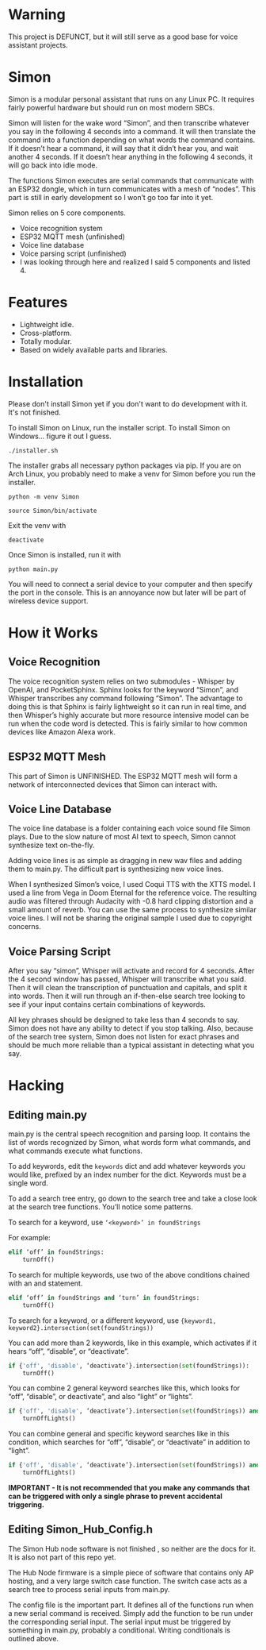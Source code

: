 # Warning
This project is DEFUNCT, but it will still serve as a good base for voice assistant projects.

# Simon
Simon is a modular personal assistant that runs on any Linux PC. It requires fairly powerful hardware but should run on most modern SBCs.

Simon will listen for the wake word “Simon”, and then transcribe whatever you say in the following 4 seconds into a command. It will then translate the command into a function depending on what words the command contains. If it doesn’t hear a command, it will say that it didn’t hear you, and wait another 4 seconds. If it doesn’t hear anything in the following 4 seconds, it will go back into idle mode.

The functions Simon executes are serial commands that communicate with an ESP32 dongle, which in turn communicates with a mesh of “nodes”. This part is still in early development so I won’t go too far into it yet.

Simon relies on 5 core components.
- Voice recognition system
- ESP32 MQTT mesh (unfinished)
- Voice line database
- Voice parsing script (unfinished)
- I was looking through here and realized I said 5 components and listed 4.

# Features

- Lightweight idle.
- Cross-platform.
- Totally modular.
- Based on widely available parts and libraries.

# Installation

Please don't install Simon yet if you don't want to do development with it. It's not finished.

To install Simon on Linux, run the installer script. To install Simon on Windows... figure it out I guess.

`./installer.sh`

The installer grabs all necessary python packages via pip. If you are on Arch Linux, you probably need to make a venv for Simon before you run the installer.

`python -m venv Simon`

`source Simon/bin/activate`

Exit the venv with 

`deactivate`

Once Simon is installed, run it with 

`python main.py`

You will need to connect a serial device to your computer and then specify the port in the console. This is an annoyance now but later will be part of wireless device support.

# How it Works
## Voice Recognition
The voice recognition system relies on two submodules - Whisper by OpenAI, and PocketSphinx. Sphinx looks for the keyword “Simon”, and Whisper transcribes any command following “Simon”. The advantage to doing this is that Sphinx is fairly lightweight so it can run in real time, and then Whisper’s highly accurate but more resource intensive model can be run when the code word is detected. This is fairly similar to how common devices like Amazon Alexa work.

## ESP32 MQTT Mesh
This part of Simon is UNFINISHED. The ESP32 MQTT mesh will form a network of interconnected devices that Simon can interact with. 

## Voice Line Database
The voice line database is a folder containing each voice sound file Simon plays. Due to the slow nature of most AI text to speech, Simon cannot synthesize text on-the-fly.

Adding voice lines is as simple as dragging in new wav files and adding them to main.py. The difficult part is synthesizing new voice lines.

When I synthesized Simon’s voice, I used Coqui TTS with the XTTS model. I used a line from Vega in Doom Eternal for the reference voice. The resulting audio was filtered through Audacity with -0.8 hard clipping distortion and a small amount of reverb. You can use the same process to synthesize similar voice lines. I will not be sharing the original sample I used due to copyright concerns.

## Voice Parsing Script
After you say “simon”, Whisper will activate and record for 4 seconds. After the 4 second window has passed, Whisper will transcribe what you said. Then it will clean the transcription of punctuation and capitals, and split it into words. Then it will run through an if-then-else search tree looking to see if your input contains certain combinations of keywords. 

All key phrases should be designed to take less than 4 seconds to say. Simon does not have any ability to detect if you stop talking. Also, because of the search tree system, Simon does not listen for exact phrases and should be much more reliable than a typical assistant in detecting what you say.

# Hacking
## Editing main.py
main.py is the central speech recognition and parsing loop. It contains the list of words recognized by Simon, what words form what commands, and what commands execute what functions. 

To add keywords, edit the `keywords` dict and add whatever keywords you would like, prefixed by an index number for the dict. Keywords must be a single word.

To add a search tree entry, go down to the search tree and take a close look at the search tree functions. You’ll notice some patterns.

To search for a keyword, use `‘<keyword>’ in foundStrings`

For example:

```python
elif ‘off’ in foundStrings:
	turnOff()
```

To search for multiple keywords, use two of the above conditions chained with an and statement.

```python
elif ‘off’ in foundStrings and ‘turn’ in foundStrings:
	turnOff()
```

To search for a keyword, or a different keyword, use `{keyword1, keyword2}.intersection(set(foundStrings))`

You can add more than 2 keywords, like in this example, which activates if it hears “off”, “disable”, or “deactivate”.

```python
if {'off', 'disable', ‘deactivate’}.intersection(set(foundStrings)):
	turnOff()
```

You can combine 2 general keyword searches like this, which looks for “off”, “disable”, or deactivate”, and also “light” or “lights”.

```python
if {'off', 'disable', ‘deactivate’}.intersection(set(foundStrings)) and {‘lights’, ‘light’}.intersection(set(foundStrings)):
	turnOffLights()
```

You can combine general and specific keyword searches like in this condition, which searches for “off”, “disable”, or “deactivate” in addition to “light”.

```python
if {'off', 'disable', ‘deactivate’}.intersection(set(foundStrings)) and ‘light’ in foundStrings:
	turnOffLights()
```

**IMPORTANT - It is not recommended that you make any commands that can be triggered with only a single phrase to prevent accidental triggering.**

## Editing Simon_Hub_Config.h

The Simon Hub node software is not finished , so neither are the docs for it. It is also not part of this repo yet.

The Hub Node firmware is a simple piece of software that contains only AP hosting, and a very large switch case function. The switch case acts as a search tree to process serial inputs from main.py. 

The config file is the important part. It defines all of the functions run when a new serial command is received. Simply add the function to be run under the corresponding serial input. The serial input must be triggered by something in main.py, probably a conditional. Writing conditionals is outlined above.

